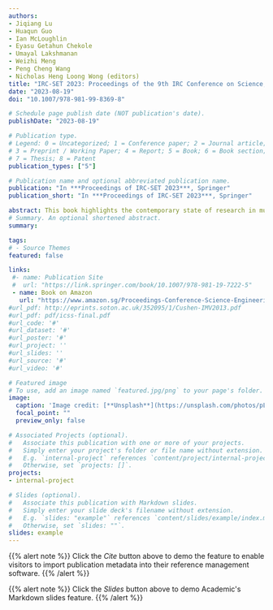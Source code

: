 ```yaml
---
authors:
- Jiqiang Lu
- Huaqun Guo
- Ian McLoughlin
- Eyasu Getahun Chekole
- Umayal Lakshmanan
- Weizhi Meng
- Peng Cheng Wang
- Nicholas Heng Loong Wong (editors)
title: "IRC-SET 2023: Proceedings of the 9th IRC Conference on Science, Engineering and Technology"
date: "2023-08-19"
doi: "10.1007/978-981-99-8369-8"

# Schedule page publish date (NOT publication's date).
publishDate: "2023-08-19"

# Publication type.
# Legend: 0 = Uncategorized; 1 = Conference paper; 2 = Journal article;
# 3 = Preprint / Working Paper; 4 = Report; 5 = Book; 6 = Book section;
# 7 = Thesis; 8 = Patent
publication_types: ["5"]

# Publication name and optional abbreviated publication name.
publication: "In ***Proceedings of IRC-SET 2023***, Springer"
publication_short: "In ***Proceedings of IRC-SET 2023***, Springer"

abstract: This book highlights the contemporary state of research in multidisciplinary areas of Computer Science, Computer Engineering, Data Science, Electrical and Electronics Engineering, Chemical Engineering, Mechanical Engineering, Physics, Biomedical Sciences, Life Sciences, Medicine, Healthcare, and Business Technology. The accepted submissions to the 9th IRC Conference on Science, Engineering and Technology (IRC-SET 2023) presented on 19 August 2023 are published in this conference proceedings. The papers presented here were shortlisted after extensive rounds of rigorous reviews by a panel of esteemed individuals who are pioneers and experts in their respective domains.
# Summary. An optional shortened abstract.
summary: 

tags:
# - Source Themes
featured: false

links:
 #- name: Publication Site
 #  url: "https://link.springer.com/book/10.1007/978-981-19-7222-5"
 - name: Book on Amazon
   url: "https://www.amazon.sg/Proceedings-Conference-Science-Engineering-Technology/dp/9819983681"
#url_pdf: http://eprints.soton.ac.uk/352095/1/Cushen-IMV2013.pdf
#url_pdf: pdf/icss-final.pdf
#url_code: '#'
#url_dataset: '#'
#url_poster: '#'
#url_project: ''
#url_slides: ''
#url_source: '#'
#url_video: '#'

# Featured image
# To use, add an image named `featured.jpg/png` to your page's folder. 
image:
  caption: 'Image credit: [**Unsplash**](https://unsplash.com/photos/pLCdAaMFLTE)'
  focal_point: ""
  preview_only: false

# Associated Projects (optional).
#   Associate this publication with one or more of your projects.
#   Simply enter your project's folder or file name without extension.
#   E.g. `internal-project` references `content/project/internal-project/index.md`.
#   Otherwise, set `projects: []`.
projects:
- internal-project

# Slides (optional).
#   Associate this publication with Markdown slides.
#   Simply enter your slide deck's filename without extension.
#   E.g. `slides: "example"` references `content/slides/example/index.md`.
#   Otherwise, set `slides: ""`.
slides: example
---
```


{{% alert note %}}
Click the *Cite* button above to demo the feature to enable visitors to import publication metadata into their reference management software.
{{% /alert %}}

{{% alert note %}}
Click the *Slides* button above to demo Academic's Markdown slides feature.
{{% /alert %}}

